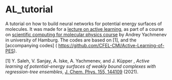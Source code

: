 # AL_tutorial
A tutorial on how to build neural networks for potential energy surfaces of molecules. It was made for a [lecture on active learning]( https://www.notion.so/Active-learning-of-potential-energy-surface-591bdd84a30943ebbc51f97431f988eb), as part of a course on [scientific computing for molecular physics course]( https://www.notion.so/Scientific-computing-for-molecular-physics-b029aa1b4f4f4315a6147ed32d0f1879) by Andrey Yachmenev in university of Hamburg. The codes are based on [1], and the [accompanying codes] ( https://github.com/CFEL-CMI/Active-Learning-of-PES).


[1] Y. Saleh, V. Sanjay, A. Iske, A. Yachmenev, and J. Küpper , *Active learning of potential-energy surfaces of weakly bound complexes with regression-tree ensembles*, [J. Chem. Phys. 155, 144109]( https://doi.org/10.1063/5.0057051) (2021).
 
